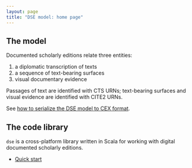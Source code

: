 ```yaml
---
layout: page
title: "DSE model: home page"
---
```



## The model


Documented scholarly editions relate three entities:

1. a diplomatic transcription of texts
2. a sequence of text-bearing surfaces
3. visual documentary evidence

Passages of text are identified with CTS URNs;  text-bearing surfaces and visual evidence are identified with CITE2 URNs.

See [how to serialize the DSE model to CEX format](cex).


## The code library

`dse` is a cross-platform library written in Scala for working with digital documented scholarly editions.

-   [Quick start](quick/)
